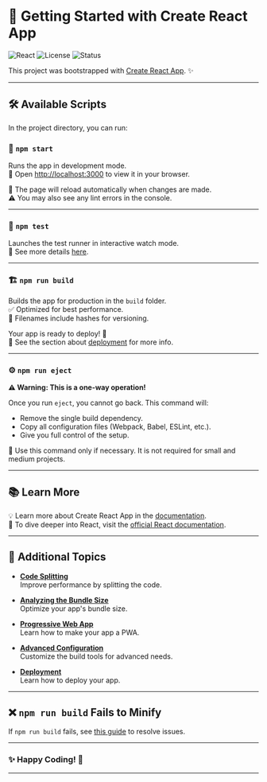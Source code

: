 

# 🚀 Getting Started with Create React App

![React](https://img.shields.io/badge/React-v18.0-blue?logo=react&logoColor=white)
![License](https://img.shields.io/badge/License-MIT-green)
![Status](https://img.shields.io/badge/Status-In%20Development-yellow)

This project was bootstrapped with [Create React App](https://github.com/facebook/create-react-app). ✨

---

## 🛠️ Available Scripts

In the project directory, you can run:

### 🎯 `npm start`
Runs the app in development mode.  
📂 Open [http://localhost:3000](http://localhost:3000) to view it in your browser.  

🔄 The page will reload automatically when changes are made.  
⚠️ You may also see any lint errors in the console.

---

### 🧪 `npm test`
Launches the test runner in interactive watch mode.  
📖 See more details [here](https://facebook.github.io/create-react-app/docs/running-tests).

---

### 🏗️ `npm run build`
Builds the app for production in the `build` folder.  
✅ Optimized for best performance.  
💾 Filenames include hashes for versioning.  

Your app is ready to deploy! 🚀  
📖 See the section about [deployment](https://facebook.github.io/create-react-app/docs/deployment) for more info.

---

### ⚙️ `npm run eject`
**⚠️ Warning: This is a one-way operation!**

Once you run `eject`, you cannot go back. This command will:  
- Remove the single build dependency.  
- Copy all configuration files (Webpack, Babel, ESLint, etc.).  
- Give you full control of the setup.  

🔐 Use this command only if necessary. It is not required for small and medium projects.

---

## 📚 Learn More

💡 Learn more about Create React App in the [documentation](https://facebook.github.io/create-react-app/docs/getting-started).  
📘 To dive deeper into React, visit the [official React documentation](https://reactjs.org/).

---

## 🧩 Additional Topics

- **[Code Splitting](https://facebook.github.io/create-react-app/docs/code-splitting)**  
  Improve performance by splitting the code.

- **[Analyzing the Bundle Size](https://facebook.github.io/create-react-app/docs/analyzing-the-bundle-size)**  
  Optimize your app's bundle size.

- **[Progressive Web App](https://facebook.github.io/create-react-app/docs/making-a-progressive-web-app)**  
  Learn how to make your app a PWA.

- **[Advanced Configuration](https://facebook.github.io/create-react-app/docs/advanced-configuration)**  
  Customize the build tools for advanced needs.

- **[Deployment](https://facebook.github.io/create-react-app/docs/deployment)**  
  Learn how to deploy your app.

---

## ❌ `npm run build` Fails to Minify

If `npm run build` fails, see [this guide](https://facebook.github.io/create-react-app/docs/troubleshooting#npm-run-build-fails-to-minify) to resolve issues.

---

### ✨ Happy Coding! 🎉  

---

